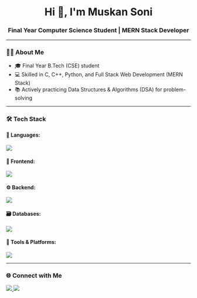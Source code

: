 <h1 align="center">Hi 👋, I'm Muskan Soni</h1>
<h3 align="center">Final Year Computer Science Student | MERN Stack Developer</h3>

---

### 👩‍💻 About Me

- 🎓 Final Year B.Tech (CSE) student
- 💻 Skilled in C, C++, Python, and Full Stack Web Development (MERN Stack)
- 📚 Actively practicing Data Structures & Algorithms (DSA) for problem-solving

---

### 🛠️ Tech Stack

#### 🚀 Languages:
<p>
  <img src="https://skillicons.dev/icons?i=c,cpp,python,js" />
</p>

#### 🎨 Frontend:
<p>
  <img src="https://skillicons.dev/icons?i=html,css,react,tailwind,bootstrap" />
</p>

#### ⚙️ Backend:
<p>
  <img src="https://skillicons.dev/icons?i=nodejs,express" />
</p>

#### 🗃️ Databases:
<p>
  <img src="https://skillicons.dev/icons?i=mongodb,mysql" />
</p>

#### 🧰 Tools & Platforms:
<p>
  <img src="https://skillicons.dev/icons?i=git,github,vscode,postman" />
</p>

---

### 🌐 Connect with Me

<p>
  <a href="https://www.linkedin.com/in/muskansoni24/" target="_blank">
    <img src="https://img.shields.io/badge/LinkedIn-blue?style=flat&logo=linkedin&logoColor=white" />
  </a>
  <a href="mailto:muskansoni0524@gmail.com.com">
    <img src="https://img.shields.io/badge/Email-red?style=flat&logo=gmail&logoColor=white" />
  </a>
</p>
